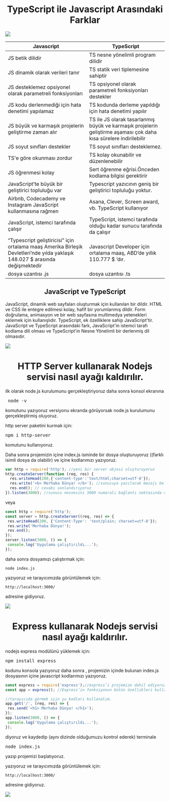 <h1 align="center">TypeScript ile Javascript Arasındaki Farklar</h1>

![](https://github.com/esehitoglu/1.-odev/blob/main/figures/typescript-javascript.png)

Javascript  | TypeScript
------------- | -------------
JS betik dilidir  | TS nesne yönelimli program dilidir
JS dinamik olarak verileri tanır  | TS statik veri tiplemesine sahiptir 
JS desteklemez opsiyonel olarak parametreli fonksiyonları | TS opsiyonel olarak parametreli fonksiyonları destekler
JS kodu derlenmediği için hata denetimi yapılamaz | TS kodunda derleme yapıldığı için hata denetimi yapılır
JS büyük ve karmaşık projelerin geliştirme zaman alır | TS ile JS olarak tasarlanmış büyük ve karmaşık projelerin geliştirme aşaması çok daha kısa sürelere indirilebilir
JS soyut sınıfları destekler | TS soyut sınıfları desteklemez.
TS'e göre okunması zordur | TS kolay okunabilir ve düzenlenebilir
JS öğrenmesi kolay | Sert öğrenme eğrisi.Önceden kodlama bilgisi gerektirir
JavaScript’te büyük bir geliştirici topluluğu var | Typescript yazıcının geniş bir geliştirici topluluğu yoktur.
Airbnb, Codecademy ve Instagram JavaScript kullanmasına rağmen | Asana, Clever, Screen award, vb. TypeScript kullanıyor
JavaScript, istemci tarafında çalışır |TypeScript, istemci tarafında olduğu kadar sunucu tarafında da çalışır
“Typescript geliştiricisi” için ortalama maaş Amerika Birleşik Devletleri’nde yılda yaklaşık 148.027 $ arasında değişmektedir | Javascript Developer için ortalama maaş, ABD’de yıllık 110.777 $ ‘dır.
dosya uzantısı .js | dosya uzantısı .ts

<h2 align="center">JavaScript ve TypeScript</h2>
JavaScript, dinamik web sayfaları oluşturmak için kullanılan bir dildir. HTML ve CSS ile entegre edilmesi kolay, hafif bir yorumlanmış dildir. Form doğrulama, animasyon ve bir web sayfasına multimedya yetenekleri eklemek için kullanışlıdır. TypeScript, ek özelliklere sahip JavaScript'tir. JavaScript ve TypeScript arasındaki fark, JavaScript'in istemci tarafı kodlama dili olması ve TypeScript'in Nesne Yönelimli bir derlenmiş dil olmasıdır.

![](https://github.com/esehitoglu/1.-odev/blob/main/figures/09f3f48adf2719c5.jpeg)


<h1 align="center">HTTP Server kullanarak Nodejs servisi nasıl ayağı kaldırılır.</h1>

ilk olarak node.js kurulumunu gerçekleştiriyoruz daha sonra konsol ekranına <pre> node -v </pre>
komutunu yazıyoruz versiyonu ekranda görüyorsak node.js kurulumunu gerçekleştirmiş oluyoruz. 

http server paketini kurmak için:
 <pre>npm i http-server </pre> komutunu kullanıyoruz.

Daha sonra projemizin içine index.js isminde bir dosya oluşturuyoruz ((farklı isimli dosya da olabilir) ve içine kodlarımızı yazıyoruz.

```javascript
var http = require('http'); //yeni bir server objesi oluşturuyoruz
http.createServer(function (req, res) {
  res.writeHead(200,{'content-type':'text/html;charset=utf-8'});
  res.write('<b> Merhaba Dünya! </b>'); //sunucuya yazılacak mesajı belirliyoruz
  res.end(); // cevabı sonlandırıyoruz
}).listen(3000); //sunucu nesnesini 3000 numaralı bağlantı noktasında dinler
```

veya 

```javascript
const http = require('http');
const server = http.createServer((req, res) => {
 res.writeHead(200, {'Content-Type': 'text/plain; charset=utf-8'}); 
 res.write('Merhaba Dünya!');
 res.end();
});
server.listen(3000, () => {
 console.log('Uygulama çalıştırıldı...');
});
```

daha sonra dosyamızı çalıştırmak için:
```node
node index.js
```
yazıyoruz ve tarayıcımızda görüntülemek için:

```
http://localhost:3000/
```
adresine gidiyoruz.

![](https://github.com/esehitoglu/1.-odev/blob/main/figures/screenshot_20220109_173431.png)

<h1 align="center">Express kullanarak Nodejs servisi nasıl ayağı kaldırılır.</h1>

nodejs express modülünü yüklemek için:
<pre>
npm install express
</pre>
kodunu konsola yazıyoruz daha sonra , projemizin içinde bulunan index.js dosyasının içine javascript kodlarımızı yazıyoruz.

```javascript
const express = require('express');//express’i projemize dahil ediyoruz.
const app = express(); //Express’in fonksiyonun bütün özellikleri kullanabilmek için şu kodu yazıyoruz.

//tarayıcıda görmek için şu kodları kullanalım.
app.get('/', (req, res) => {
 res.send('<h1> Merhaba Dünya! </h1>');
});
app.listen(3000, () => {
 console.log('Uygulama çalıştırıldı...');
});
```

diyoruz ve kaydedip (aynı dizinde olduğumuzu kontrol ederek) terminale 

<pre>
node index.js </pre>

yazıp projemizi başlatıyoruz.

yazıyoruz ve tarayıcımızda görüntülemek için:

```
http://localhost:3000/
```
adresine gidiyoruz.

![](https://github.com/esehitoglu/1.-odev/blob/main/figures/screenshot_20220109_173431.png)


